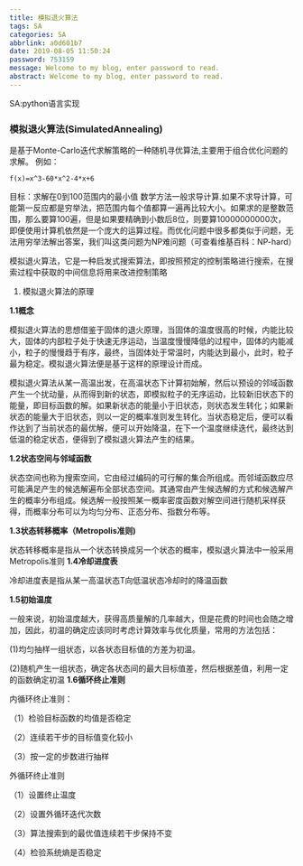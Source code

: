 ```yaml
---
title: 模拟退火算法
tags: SA
categories: SA
abbrlink: a0d601b7
date: 2019-08-05 11:50:24
password: 753159
message: Welcome to my blog, enter password to read.  
abstract: Welcome to my blog, enter password to read.  
---
```

SA:python语言实现
<!--more-->
### 模拟退火算法(SimulatedAnnealing)
是基于Monte-Carlo迭代求解策略的一种随机寻优算法,主要用于组合优化问题的求解。
例如：
```
f(x)=x^3-60*x^2-4*x+6
```
目标：求解在0到100范围内的最小值
数学方法一般求导计算.如果不求导计算，可能第一反应都是穷举法，把范围内每个值都算一遍再比较大小。如果求的是整数范围，那么要算100遍，但是如果要精确到小数后8位，则要算10000000000次，即便使用计算机依然是一个庞大的运算过程。而优化问题中很多都类似于问题，无法用穷举法解出答案，我们叫这类问题为NP难问题（可查看维基百科：NP-hard）

模拟退火算法，它是一种启发式搜索算法，即按照预定的控制策略进行搜索，在搜索过程中获取的中间信息将用来改进控制策略


1. 模拟退火算法的原理

__1.1概念__

模拟退火算法的思想借鉴于固体的退火原理，当固体的温度很高的时候，内能比较大，固体的内部粒子处于快速无序运动，当温度慢慢降低的过程中，固体的内能减小，粒子的慢慢趋于有序，最终，当固体处于常温时，内能达到最小，此时，粒子最为稳定。模拟退火算法便是基于这样的原理设计而成。

模拟退火算法从某一高温出发，在高温状态下计算初始解，然后以预设的邻域函数产生一个扰动量，从而得到新的状态，即模拟粒子的无序运动，比较新旧状态下的能量，即目标函数的解。如果新状态的能量小于旧状态，则状态发生转化；如果新状态的能量大于旧状态，则以一定的概率准则发生转化。当状态稳定后，便可以看作达到了当前状态的最优解，便可以开始降温，在下一个温度继续迭代，最终达到低温的稳定状态，便得到了模拟退火算法产生的结果。

 

__1.2状态空间与邻域函数__

状态空间也称为搜索空间，它由经过编码的可行解的集合所组成。而邻域函数应尽可能满足产生的候选解遍布全部状态空间。其通常由产生候选解的方式和候选解产生的概率分布组成。候选解一般按照某一概率密度函数对解空间进行随机采样获得，而概率分布可以为均匀分布、正态分布、指数分布等。

__1.3状态转移概率（Metropolis准则)__

状态转移概率是指从一个状态转换成另一个状态的概率，模拟退火算法中一般采用Metropolis准则
__1.4冷却进度表__

冷却进度表是指从某一高温状态T向低温状态冷却时的降温函数

__1.5初始温度__

一般来说，初始温度越大，获得高质量解的几率越大，但是花费的时间也会随之增加，因此，初温的确定应该同时考虑计算效率与优化质量，常用的方法包括：

(1)均匀抽样一组状态，以各状态目标值的方差为初温。

(2)随机产生一组状态，确定各状态间的最大目标值差，然后根据差值，利用一定的函数确定初温
__1.6循环终止准则__

内循环终止准则：

（1）检验目标函数的均值是否稳定

（2）连续若干步的目标值变化较小

（3）按一定的步数进行抽样

外循环终止准则

（1）设置终止温度

（2）设置外循环迭代次数

（3）算法搜索到的最优值连续若干步保持不变

（4）检验系统熵是否稳定